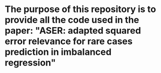 # The purpose of this repository is to provide all the code used in the paper: "ASER: adapted squared error relevance for rare cases prediction in imbalanced regression"
